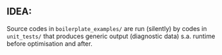 

## IDEA:

Source codes in `boilerplate_examples/` are run (silently) by codes in `unit_tests/` that produces generic output (diagnostic data) s.a. runtime before optimisation and after.